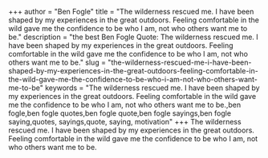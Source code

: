 +++
author = "Ben Fogle"
title = "The wilderness rescued me. I have been shaped by my experiences in the great outdoors. Feeling comfortable in the wild gave me the confidence to be who I am, not who others want me to be."
description = "the best Ben Fogle Quote: The wilderness rescued me. I have been shaped by my experiences in the great outdoors. Feeling comfortable in the wild gave me the confidence to be who I am, not who others want me to be."
slug = "the-wilderness-rescued-me-i-have-been-shaped-by-my-experiences-in-the-great-outdoors-feeling-comfortable-in-the-wild-gave-me-the-confidence-to-be-who-i-am-not-who-others-want-me-to-be"
keywords = "The wilderness rescued me. I have been shaped by my experiences in the great outdoors. Feeling comfortable in the wild gave me the confidence to be who I am, not who others want me to be.,ben fogle,ben fogle quotes,ben fogle quote,ben fogle sayings,ben fogle saying,quotes, sayings,quote, saying, motivation"
+++
The wilderness rescued me. I have been shaped by my experiences in the great outdoors. Feeling comfortable in the wild gave me the confidence to be who I am, not who others want me to be.
